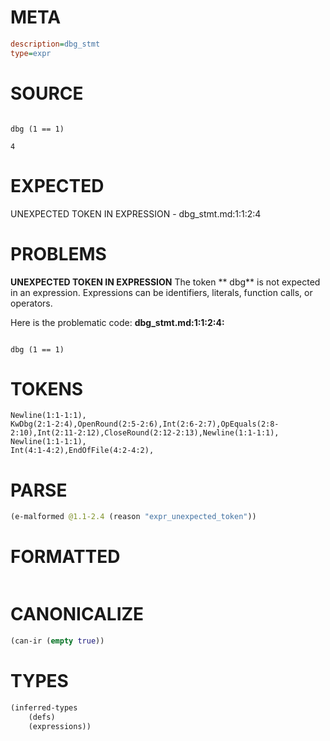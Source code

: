 # META
~~~ini
description=dbg_stmt
type=expr
~~~
# SOURCE
~~~roc

dbg (1 == 1)

4
~~~
# EXPECTED
UNEXPECTED TOKEN IN EXPRESSION - dbg_stmt.md:1:1:2:4
# PROBLEMS
**UNEXPECTED TOKEN IN EXPRESSION**
The token **
dbg** is not expected in an expression.
Expressions can be identifiers, literals, function calls, or operators.

Here is the problematic code:
**dbg_stmt.md:1:1:2:4:**
```roc

dbg (1 == 1)
```


# TOKENS
~~~zig
Newline(1:1-1:1),
KwDbg(2:1-2:4),OpenRound(2:5-2:6),Int(2:6-2:7),OpEquals(2:8-2:10),Int(2:11-2:12),CloseRound(2:12-2:13),Newline(1:1-1:1),
Newline(1:1-1:1),
Int(4:1-4:2),EndOfFile(4:2-4:2),
~~~
# PARSE
~~~clojure
(e-malformed @1.1-2.4 (reason "expr_unexpected_token"))
~~~
# FORMATTED
~~~roc

~~~
# CANONICALIZE
~~~clojure
(can-ir (empty true))
~~~
# TYPES
~~~clojure
(inferred-types
	(defs)
	(expressions))
~~~
